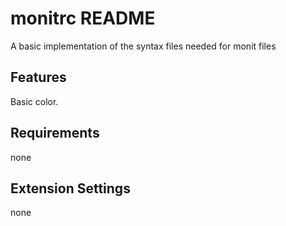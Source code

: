 # monitrc README

A basic implementation of the syntax files needed for monit files

## Features

Basic color.

## Requirements

none

## Extension Settings

none